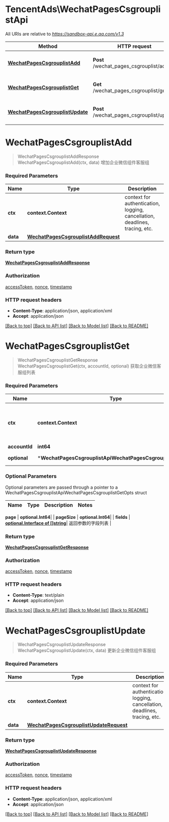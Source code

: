 # TencentAds\WechatPagesCsgrouplistApi

All URIs are relative to *https://sandbox-api.e.qq.com/v1.3*

Method | HTTP request | Description
------------- | ------------- | -------------
[**WechatPagesCsgrouplistAdd**](WechatPagesCsgrouplistApi.md#WechatPagesCsgrouplistAdd) | **Post** /wechat_pages_csgrouplist/add | 增加企业微信组件客服组
[**WechatPagesCsgrouplistGet**](WechatPagesCsgrouplistApi.md#WechatPagesCsgrouplistGet) | **Get** /wechat_pages_csgrouplist/get | 获取企业微信客服组列表
[**WechatPagesCsgrouplistUpdate**](WechatPagesCsgrouplistApi.md#WechatPagesCsgrouplistUpdate) | **Post** /wechat_pages_csgrouplist/update | 更新企业微信组件客服组


# **WechatPagesCsgrouplistAdd**
> WechatPagesCsgrouplistAddResponse WechatPagesCsgrouplistAdd(ctx, data)
增加企业微信组件客服组

### Required Parameters

Name | Type | Description  | Notes
------------- | ------------- | ------------- | -------------
 **ctx** | **context.Context** | context for authentication, logging, cancellation, deadlines, tracing, etc.
  **data** | [**WechatPagesCsgrouplistAddRequest**](WechatPagesCsgrouplistAddRequest.md)|  | 

### Return type

[**WechatPagesCsgrouplistAddResponse**](WechatPagesCsgrouplistAddResponse.md)

### Authorization

[accessToken](../README.md#accessToken), [nonce](../README.md#nonce), [timestamp](../README.md#timestamp)

### HTTP request headers

 - **Content-Type**: application/json, application/xml
 - **Accept**: application/json

[[Back to top]](#) [[Back to API list]](../README.md#documentation-for-api-endpoints) [[Back to Model list]](../README.md#documentation-for-models) [[Back to README]](../README.md)

# **WechatPagesCsgrouplistGet**
> WechatPagesCsgrouplistGetResponse WechatPagesCsgrouplistGet(ctx, accountId, optional)
获取企业微信客服组列表

### Required Parameters

Name | Type | Description  | Notes
------------- | ------------- | ------------- | -------------
 **ctx** | **context.Context** | context for authentication, logging, cancellation, deadlines, tracing, etc.
  **accountId** | **int64**|  | 
 **optional** | ***WechatPagesCsgrouplistApiWechatPagesCsgrouplistGetOpts** | optional parameters | nil if no parameters

### Optional Parameters
Optional parameters are passed through a pointer to a WechatPagesCsgrouplistApiWechatPagesCsgrouplistGetOpts struct

Name | Type | Description  | Notes
------------- | ------------- | ------------- | -------------

 **page** | **optional.Int64**|  | 
 **pageSize** | **optional.Int64**|  | 
 **fields** | [**optional.Interface of []string**](string.md)| 返回参数的字段列表 | 

### Return type

[**WechatPagesCsgrouplistGetResponse**](WechatPagesCsgrouplistGetResponse.md)

### Authorization

[accessToken](../README.md#accessToken), [nonce](../README.md#nonce), [timestamp](../README.md#timestamp)

### HTTP request headers

 - **Content-Type**: text/plain
 - **Accept**: application/json

[[Back to top]](#) [[Back to API list]](../README.md#documentation-for-api-endpoints) [[Back to Model list]](../README.md#documentation-for-models) [[Back to README]](../README.md)

# **WechatPagesCsgrouplistUpdate**
> WechatPagesCsgrouplistUpdateResponse WechatPagesCsgrouplistUpdate(ctx, data)
更新企业微信组件客服组

### Required Parameters

Name | Type | Description  | Notes
------------- | ------------- | ------------- | -------------
 **ctx** | **context.Context** | context for authentication, logging, cancellation, deadlines, tracing, etc.
  **data** | [**WechatPagesCsgrouplistUpdateRequest**](WechatPagesCsgrouplistUpdateRequest.md)|  | 

### Return type

[**WechatPagesCsgrouplistUpdateResponse**](WechatPagesCsgrouplistUpdateResponse.md)

### Authorization

[accessToken](../README.md#accessToken), [nonce](../README.md#nonce), [timestamp](../README.md#timestamp)

### HTTP request headers

 - **Content-Type**: application/json, application/xml
 - **Accept**: application/json

[[Back to top]](#) [[Back to API list]](../README.md#documentation-for-api-endpoints) [[Back to Model list]](../README.md#documentation-for-models) [[Back to README]](../README.md)

